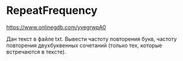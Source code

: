 # RepeatFrequency

https://www.onlinegdb.com/yvegrwpA0

Дан текст в файле txt. Вывести частоту повторения букв, частоту повторения двухбуквенных сочетаний (только тех, которые встречаются в тексте).
